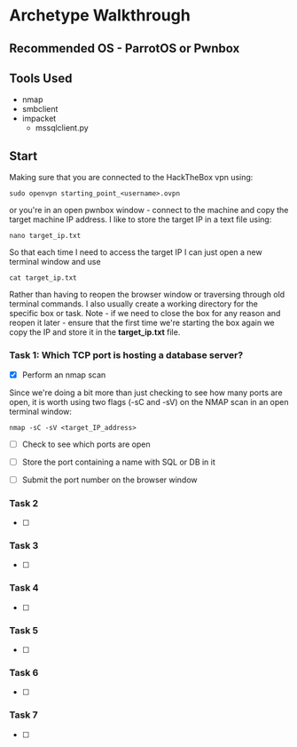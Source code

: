 # Archetype Walkthrough

## Recommended OS - ParrotOS or Pwnbox

## Tools Used
- nmap
- smbclient
- impacket
   - mssqlclient.py


## Start
Making sure that you are connected to the HackTheBox vpn using:

   ```sudo openvpn starting_point_<username>.ovpn```

or you're in an open pwnbox window - connect to the machine and copy the target machine IP address. I like to store the target IP in a text file using:

   ```nano target_ip.txt```

So that each time I need to access the target IP I can just open a new terminal window and use
   
   ```cat target_ip.txt```
   
Rather than having to reopen the browser window or traversing through old terminal commands. I also usually create a working directory for the specific box or task. Note - if we need to close the box for any reason and reopen it later - ensure that the first time we're starting the box again we copy the IP and store it in the **target_ip.txt** file.

### Task 1: Which TCP port is hosting a database server? 

- [x] Perform an nmap scan

Since we're doing a bit more than just checking to see how many ports are open, it is worth using two flags (-sC and -sV) on the NMAP scan in an open terminal window:

   ```nmap -sC -sV <target_IP_address>```

- [ ] Check to see which ports are open

- [ ] Store the port containing a name with SQL or DB in it

- [ ] Submit the port number on the browser window
### Task 2

- [ ]

### Task 3

- [ ]

### Task 4

- [ ]

### Task 5

- [ ]

### Task 6

- [ ]

### Task 7

- [ ]
